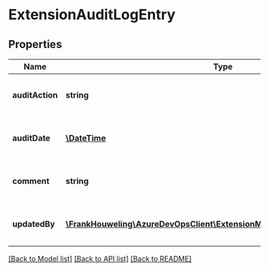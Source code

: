 # ExtensionAuditLogEntry

## Properties
Name | Type | Description | Notes
------------ | ------------- | ------------- | -------------
**auditAction** | **string** | Change that was made to extension | [optional] 
**auditDate** | [**\DateTime**](\DateTime.md) | Date at which the change was made | [optional] 
**comment** | **string** | Extra information about the change | [optional] 
**updatedBy** | [**\FrankHouweling\AzureDevOpsClient\ExtensionManagement\Model\IdentityRef**](IdentityRef.md) | Represents the user who made the change | [optional] 

[[Back to Model list]](../README.md#documentation-for-models) [[Back to API list]](../README.md#documentation-for-api-endpoints) [[Back to README]](../README.md)


